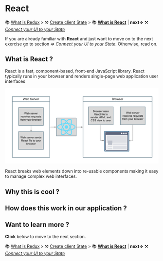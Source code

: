 # React 

📚 [What is Redux](./README_Redux.md) > ⚒️ [Create client State](./README_step03.md) > 📚 **[What is React](#)** |  **next=>** ⚒️ *[Connect your UI to your State](./README_step04.md)*

If you are already familiar with **React** and just want to move on to the next exercise go to section [*=> Connect your UI to your State*](./README_step04.md). Otherwise, read on.

## What is React ? 

React is a fast, component-based, front-end JavaScript library. React typically runs in your browser and renders single-page web application user interfaces

![react-flow](./tutorial/react-flow.png)

React breaks web elements down into re-usable components making it easy to manage complex web interfaces.

## Why this is cool ?



## How does this work in our application ?

## Want to learn more ?

**Click** below to move to the next section.

📚 [What is Redux](./README_Redux.md) > ⚒️ [Create client State](./README_step03.md) > 📚 **[What is React](#)** |  **next=>** ⚒️ *[Connect your UI to your State](./README_step04.md)*
